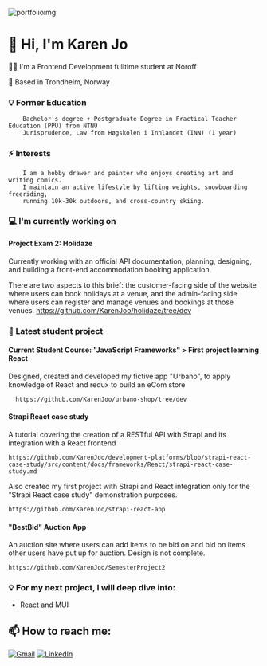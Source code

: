 
![portfolioimg](https://github.com/KarenJoo/KarenJoo/assets/114563762/952a636c-7d86-4648-9a87-b7d266a35750)

# 👋 Hi, I'm Karen Jo 

 :woman_technologist: I'm a Frontend Development fulltime student at Noroff 
    
 📍 Based in Trondheim, Norway

###   💡 Former Education
        Bachelor's degree + Postgraduate Degree in Practical Teacher Education (PPU) from NTNU
        Jurisprudence, Law from Høgskolen i Innlandet (INN) (1 year)

### ⚡ Interests
        I am a hobby drawer and painter who enjoys creating art and writing comics. 
        I maintain an active lifestyle by lifting weights, snowboarding freeriding,
        running 10k-30k outdoors, and cross-country skiing.
    

### 💻 I'm currently working on

#### Project Exam 2: Holidaze
Currently working with an official API documentation, planning, designing, and building a front-end accommodation booking application.

There are two aspects to this brief: the customer-facing side of the website where users can book holidays at a venue, and the admin-facing side where users can register and manage venues and bookings at those venues.
 https://github.com/KarenJoo/holidaze/tree/dev 

 ### 🔭 Latest student project
#### Current Student Course: "JavaScript Frameworks" > First project learning React 

Designed, created and developed my fictive app "Urbano", to apply knowledge of React and redux to build an eCom store 
      
      https://github.com/KarenJoo/urbano-shop/tree/dev 
#### Strapi React case study
A tutorial covering the creation of a RESTful API with Strapi and its integration with a React frontend

    https://github.com/KarenJoo/development-platforms/blob/strapi-react-case-study/src/content/docs/frameworks/React/strapi-react-case-study.md 

Also created my first project with Strapi and React integration only for the "Strapi React case study" demonstration purposes.
     
    https://github.com/KarenJoo/strapi-react-app 
       
#### "BestBid" Auction App
An auction site where users can add items to be bid on and bid on items other users have put up for auction. Design is not complete.

    https://github.com/KarenJoo/SemesterProject2

### 💡 For my next project, I will deep dive into: 
- React and MUI

    
## 📫 How to reach me: 
[![Gmail](https://img.shields.io/badge/Gmail-D14836?style=for-the-badge&logo=gmail&logoColor=white)](mailto:karenfiksdahl@gmail.com) [![LinkedIn](https://img.shields.io/badge/LinkedIn-0077B5?style=for-the-badge&logo=linkedin&logoColor=white)](https://www.linkedin.com/in/karen-jo/)
    

